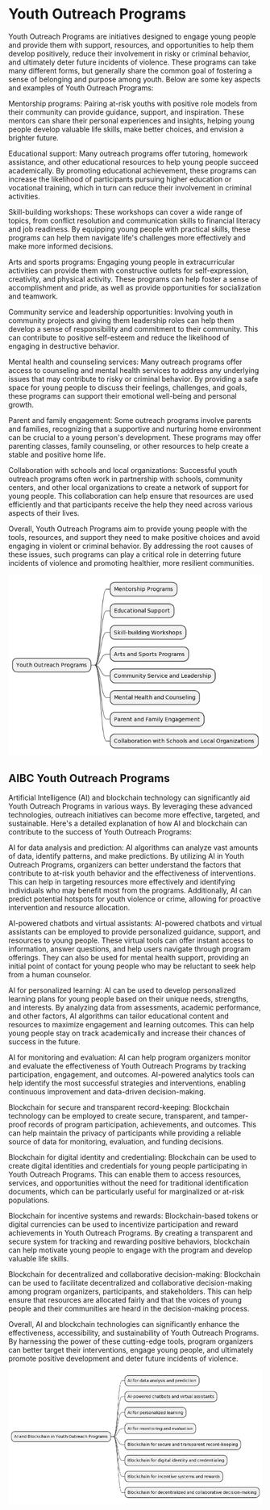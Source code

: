 # Youth Outreach Programs

Youth Outreach Programs are initiatives designed to engage young people and provide them with support, resources, and opportunities to help them develop positively, reduce their involvement in risky or criminal behavior, and ultimately deter future incidents of violence. These programs can take many different forms, but generally share the common goal of fostering a sense of belonging and purpose among youth. Below are some key aspects and examples of Youth Outreach Programs:

Mentorship programs: Pairing at-risk youths with positive role models from their community can provide guidance, support, and inspiration. These mentors can share their personal experiences and insights, helping young people develop valuable life skills, make better choices, and envision a brighter future.

Educational support: Many outreach programs offer tutoring, homework assistance, and other educational resources to help young people succeed academically. By promoting educational achievement, these programs can increase the likelihood of participants pursuing higher education or vocational training, which in turn can reduce their involvement in criminal activities.

Skill-building workshops: These workshops can cover a wide range of topics, from conflict resolution and communication skills to financial literacy and job readiness. By equipping young people with practical skills, these programs can help them navigate life's challenges more effectively and make more informed decisions.

Arts and sports programs: Engaging young people in extracurricular activities can provide them with constructive outlets for self-expression, creativity, and physical activity. These programs can help foster a sense of accomplishment and pride, as well as provide opportunities for socialization and teamwork.

Community service and leadership opportunities: Involving youth in community projects and giving them leadership roles can help them develop a sense of responsibility and commitment to their community. This can contribute to positive self-esteem and reduce the likelihood of engaging in destructive behavior.

Mental health and counseling services: Many outreach programs offer access to counseling and mental health services to address any underlying issues that may contribute to risky or criminal behavior. By providing a safe space for young people to discuss their feelings, challenges, and goals, these programs can support their emotional well-being and personal growth.

Parent and family engagement: Some outreach programs involve parents and families, recognizing that a supportive and nurturing home environment can be crucial to a young person's development. These programs may offer parenting classes, family counseling, or other resources to help create a stable and positive home life.

Collaboration with schools and local organizations: Successful youth outreach programs often work in partnership with schools, community centers, and other local organizations to create a network of support for young people. This collaboration can help ensure that resources are used efficiently and that participants receive the help they need across various aspects of their lives.

Overall, Youth Outreach Programs aim to provide young people with the tools, resources, and support they need to make positive choices and avoid engaging in violent or criminal behavior. By addressing the root causes of these issues, such programs can play a critical role in deterring future incidents of violence and promoting healthier, more resilient communities.

![Youth Outreach Programs](Youth-Outreach-Programs.png)

## AIBC Youth Outreach Programs

Artificial Intelligence (AI) and blockchain technology can significantly aid Youth Outreach Programs in various ways. By leveraging these advanced technologies, outreach initiatives can become more effective, targeted, and sustainable. Here's a detailed explanation of how AI and blockchain can contribute to the success of Youth Outreach Programs:

AI for data analysis and prediction:
AI algorithms can analyze vast amounts of data, identify patterns, and make predictions. By utilizing AI in Youth Outreach Programs, organizers can better understand the factors that contribute to at-risk youth behavior and the effectiveness of interventions. This can help in targeting resources more effectively and identifying individuals who may benefit most from the programs. Additionally, AI can predict potential hotspots for youth violence or crime, allowing for proactive intervention and resource allocation.

AI-powered chatbots and virtual assistants:
AI-powered chatbots and virtual assistants can be employed to provide personalized guidance, support, and resources to young people. These virtual tools can offer instant access to information, answer questions, and help users navigate through program offerings. They can also be used for mental health support, providing an initial point of contact for young people who may be reluctant to seek help from a human counselor.

AI for personalized learning:
AI can be used to develop personalized learning plans for young people based on their unique needs, strengths, and interests. By analyzing data from assessments, academic performance, and other factors, AI algorithms can tailor educational content and resources to maximize engagement and learning outcomes. This can help young people stay on track academically and increase their chances of success in the future.

AI for monitoring and evaluation:
AI can help program organizers monitor and evaluate the effectiveness of Youth Outreach Programs by tracking participation, engagement, and outcomes. AI-powered analytics tools can help identify the most successful strategies and interventions, enabling continuous improvement and data-driven decision-making.

Blockchain for secure and transparent record-keeping:
Blockchain technology can be employed to create secure, transparent, and tamper-proof records of program participation, achievements, and outcomes. This can help maintain the privacy of participants while providing a reliable source of data for monitoring, evaluation, and funding decisions.

Blockchain for digital identity and credentialing:
Blockchain can be used to create digital identities and credentials for young people participating in Youth Outreach Programs. This can enable them to access resources, services, and opportunities without the need for traditional identification documents, which can be particularly useful for marginalized or at-risk populations.

Blockchain for incentive systems and rewards:
Blockchain-based tokens or digital currencies can be used to incentivize participation and reward achievements in Youth Outreach Programs. By creating a transparent and secure system for tracking and rewarding positive behaviors, blockchain can help motivate young people to engage with the program and develop valuable life skills.

Blockchain for decentralized and collaborative decision-making:
Blockchain can be used to facilitate decentralized and collaborative decision-making among program organizers, participants, and stakeholders. This can help ensure that resources are allocated fairly and that the voices of young people and their communities are heard in the decision-making process.

Overall, AI and blockchain technologies can significantly enhance the effectiveness, accessibility, and sustainability of Youth Outreach Programs. By harnessing the power of these cutting-edge tools, program organizers can better target their interventions, engage young people, and ultimately promote positive development and deter future incidents of violence.

![AIBC Youth Outreach Programs](AIBC-Youth-Outreach-Programs.png)
